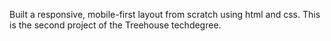 Built a responsive, mobile-first layout from scratch using html and css. This is the second project of the Treehouse techdegree.
